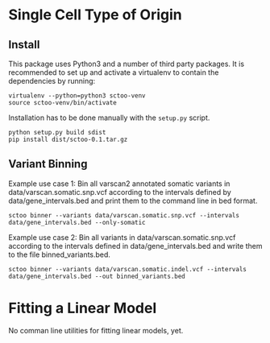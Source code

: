 # Single Cell Type of Origin

## Install

This package uses Python3 and a number of third party packages.
It is recommended to set up and activate a virtualenv to contain the
dependencies by running:
```
virtualenv --python=python3 sctoo-venv
source sctoo-venv/bin/activate
```

Installation has to be done manually with the `setup.py` script.
```
python setup.py build sdist
pip install dist/sctoo-0.1.tar.gz
```

## Variant Binning

Example use case 1: Bin all varscan2 annotated somatic variants in
data/varscan.somatic.snp.vcf according to the intervals defined by
data/gene_intervals.bed and print them to the command line in bed format.
```
sctoo binner --variants data/varscan.somatic.snp.vcf --intervals data/gene_intervals.bed --only-somatic
```

Example use case 2: Bin all variants in data/varscan.somatic.snp.vcf according
to the intervals defined in data/gene_intervals.bed and write them to the file
binned_variants.bed.
```
sctoo binner --variants data/varscan.somatic.indel.vcf --intervals data/gene_intervals.bed --out binned_variants.bed
```

# Fitting a Linear Model

No comman line utilities for fitting linear models, yet.
